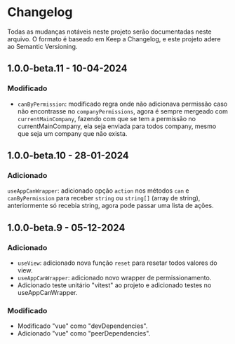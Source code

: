 # Changelog
Todas as mudanças notáveis neste projeto serão documentadas neste arquivo.
O formato é baseado em Keep a Changelog, e este projeto adere ao Semantic Versioning.

## 1.0.0-beta.11 - 10-04-2024
### Modificado
- `canByPermission`: modificado regra onde não adicionava permissão caso não encontrasse no `companyPermissions`, agora é sempre mergeado com `currentMainCompany`, fazendo com que se tem a permissão no currentMainCompany, ela seja enviada para todos company, mesmo que seja um company que não exista.

## 1.0.0-beta.10 - 28-01-2024
### Adicionado
`useAppCanWrapper`: adicionado opção `action` nos métodos `can` e `canByPermission` para receber `string` ou `string[]` (array de string), anteriormente só recebia string, agora pode passar uma lista de ações.

## 1.0.0-beta.9 - 05-12-2024
### Adicionado
- `useView`: adicionado nova função `reset` para resetar todos valores do view.
- `useAppCanWrapper`: adicionado novo wrapper de permissionamento.
- Adicionado teste unitário "vitest" ao projeto e adicionado testes no useAppCanWrapper.

### Modificado
- Modificado "vue" como "devDependencies".
- Adicionado "vue" como "peerDependencies".